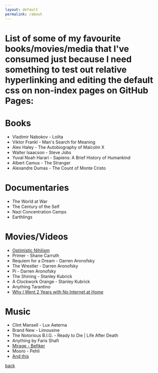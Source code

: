 ```yaml
---
layout: default
permalink: /about
---
```


# List of some of my favourite books/movies/media that I've consumed just because I need something to test out relative hyperlinking and editing the default css on non-index pages on GitHub Pages:

# Books
* Vladimir Nabokov - Lolita
* Viktor Frankl - Man's Search for Meaning 
* Alex Haley - The Autobiography of Malcolm X
* Walter Isaacson - Steve Jobs 
* Yuval Noah Harari - Sapiens: A Brief History of Humankind
* Albert Camus - The Stranger 
* Alexandre Dumas - The Count of Monte Cristo


# Documentaries
* The World at War
* The Century of the Self
* Nazi Concentration Camps
* Earthlings

# Movies/Videos
* [Optimistic Nihilism](https://www.youtube.com/watch?v=R-sYDf0YGv4)
* Primer - Shane Carruth
* Requiem for a Dream - Darren Aronofsky
* The Wrestler - Darren Aronofsky
* Pi - Darren Aronofsky
* The Shining - Stanley Kubrick
* A Clockwork Orange - Stanley Kubrick
* Anything Tarantino
* [Why I Went 2 Years with No Internet at Home](https://www.youtube.com/watch?v=kiMcX3Fa2Us)

# Music
* Clint Mansell - Lux Aeterna
* Brand New - Limousine
* The Notorious B.I.G. - Ready to Die \| Life After Death
* Anything by Faris Shafi
* [Mirage - Befiker](https://www.youtube.com/watch?v=x6F2AaCu55M)
* Mooro - Pehli
* [And this](https://www.youtube.com/watch?v=KL--RrbjrF0)

[back](./)
